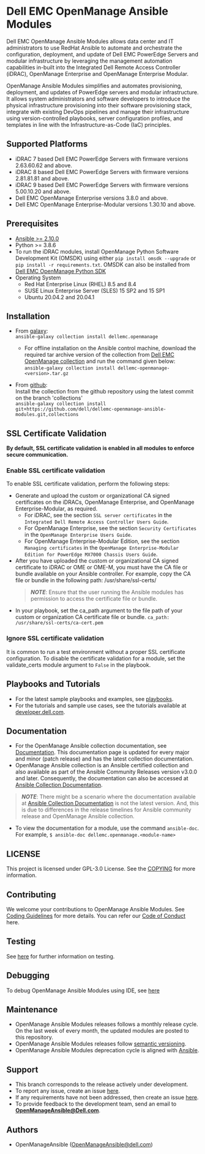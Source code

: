 # Dell EMC OpenManage Ansible Modules

Dell EMC OpenManage Ansible Modules allows data center and IT administrators to use RedHat Ansible to automate and orchestrate the configuration, deployment, and update of Dell EMC PowerEdge Servers and modular infrastructure by leveraging the management automation capabilities in-built into the Integrated Dell Remote Access Controller (iDRAC), OpenManage Enterprise and OpenManage Enterprise Modular.

OpenManage Ansible Modules simplifies and automates provisioning, deployment, and updates of PowerEdge servers and modular infrastructure. It allows system administrators and software developers to introduce the physical infrastructure provisioning into their software provisioning stack, integrate with existing DevOps pipelines and manage their infrastructure using version-controlled playbooks, server configuration profiles, and templates in line with the Infrastructure-as-Code (IaC) principles.

## Supported Platforms
  * iDRAC 7 based Dell EMC PowerEdge Servers with firmware versions 2.63.60.62 and above.
  * iDRAC 8 based Dell EMC PowerEdge Servers with firmware versions 2.81.81.81 and above.
  * iDRAC 9 based Dell EMC PowerEdge Servers with firmware versions 5.00.10.20 and above.
  * Dell EMC OpenManage Enterprise versions 3.8.0 and above.
  * Dell EMC OpenManage Enterprise-Modular versions 1.30.10 and above.

## Prerequisites
  * [Ansible >= 2.10.0](https://github.com/ansible/ansible)
  * Python >= 3.8.6
  * To run the iDRAC modules, install OpenManage Python Software Development Kit (OMSDK) 
  using either ```pip install omsdk --upgrade``` or ```pip install -r requirements.txt```. 
  OMSDK can also be installed from [Dell EMC OpenManage Python SDK](https://github.com/dell/omsdk)
  * Operating System
    * Red Hat Enterprise Linux (RHEL) 8.5 and 8.4
    * SUSE Linux Enterprise Server (SLES) 15 SP2 and 15 SP1
    * Ubuntu 20.04.2 and 20.04.1

## Installation

* From [galaxy](https://galaxy.ansible.com/dellemc/openmanage):  
```ansible-galaxy collection install dellemc.openmanage```

    - For offline installation on the Ansible control machine, download the required tar archive version of the collection from [Dell EMC OpenManage collection](https://galaxy.ansible.com/dellemc/openmanage) and run the command given below:  
      ```ansible-galaxy collection install dellemc-openmanage-<version>.tar.gz```

* From [github](https://github.com/dell/dellemc-openmanage-ansible-modules/tree/collections):  
Install the collection from the github repository using the latest commit on the branch 'collections'  
```ansible-galaxy collection install git+https://github.com/dell/dellemc-openmanage-ansible-modules.git,collections```

## SSL Certificate Validation
**By default, SSL certificate validation is enabled in all modules to enforce secure communication.**

### Enable SSL certificate validation
To enable SSL certificate validation, perform the following steps:
  * Generate and upload the custom or organizational CA signed certificates on the iDRACs, OpenManage Enterprise, and OpenManage Enterprise-Modular, as required.
    * For iDRAC, see the section `SSL server certificates` in the `Integrated Dell Remote Access Controller Users Guide`.
    * For OpenManage Enterprise, see the section `Security Certificates` in the `OpenManage Enterprise Users Guide`.
    * For OpenManage Enterprise-Modular Edition, see the section `Managing certificates` in the `OpenManage Enterprise-Modular Edition for PowerEdge MX7000 Chassis Users Guide`.
  * After you have uploaded the custom or organizational CA signed certificate to iDRAC or OME or OME-M, you must have the CA file or bundle available on your Ansible controller. For example, copy the CA file or bundle in the following path: /usr/share/ssl-certs/
    > **_NOTE_**: Ensure that the user running the Ansible modules has permission to access the certificate file or bundle.
  * In your playbook, set the ca_path argument to the file path of your custom or organization CA certificate file or bundle.
    ```ca_path: /usr/share/ssl-certs/ca-cert.pem```

### Ignore SSL certificate validation
It is common to run a test environment without a proper SSL certificate configuration. To disable the certificate validation for a module, set the validate_certs module argument to ```False``` in the playbook.

## Playbooks and Tutorials
* For the latest sample playbooks and examples, see [playbooks](https://github.com/dell/dellemc-openmanage-ansible-modules/tree/collections/playbooks).
* For the tutorials and sample use cases, see the tutorials available at [developer.dell.com](https://developer.dell.com/).

## Documentation
- For the OpenManage Ansible collection documentation, see [Documentation](https://github.com/dell/dellemc-openmanage-ansible-modules/tree/collections/docs). This documentation page is updated for every major and minor (patch release) and has the latest collection documentation.
- OpenManage Ansible collection is an Ansible certified collection and also available as part of the Ansible Community Releases version v3.0.0 and later. Consequently, the documentation can also be accessed at [Ansible Collection Documentation](https://docs.ansible.com/ansible/latest/collections/dellemc/openmanage/index.html#plugins-in-dellemc-openmanage).
> **_NOTE_**: There might be a scenario where the documentation available at [Ansible Collection Documentation](https://docs.ansible.com/ansible/latest/collections/dellemc/openmanage/index.html#plugins-in-dellemc-openmanage) is not the latest version. And, this is due to differences in the release timelines for Ansible community release and OpenManage Ansible collection. 
- To view the documentation for a module, use the command ```ansible-doc```. For example,
    ```$ ansible-doc dellemc.openmanage.<module-name>```  

## LICENSE
This project is licensed under GPL-3.0 License. See the [COPYING](https://github.com/dell/dellemc-openmanage-ansible-modules/tree/collections/COPYING.md) for more information.

## Contributing
We welcome your contributions to OpenManage Ansible Modules. See [Coding Guidelines](https://github.com/dell/dellemc-openmanage-ansible-modules/tree/collections/CODING_GUIDELINES.md) for more details.
You can refer our [Code of Conduct](https://github.com/dell/dellemc-openmanage-ansible-modules/tree/collections/CODE_OF_CONDUCT.md) here.

## Testing
See [here](https://github.com/dell/dellemc-openmanage-ansible-modules/tree/collections/tests/README.md) for further information on testing.

## Debugging
To debug OpenManage Ansible Modules using IDE, see [here](https://github.com/dell/dellemc-openmanage-ansible-modules/tree/collections/.github/debug.md)

## Maintenance
  * OpenManage Ansible Modules releases follows a monthly release cycle. On the last week of every month, 
  the updated modules are posted to this repository.
  * OpenManage Ansible Modules releases follow [semantic versioning](https://semver.org/).
  * OpenManage Ansible Modules deprecation cycle is aligned with [Ansible](https://docs.ansible.com/ansible/latest/dev_guide/module_lifecycle.html).

## Support
  * This branch corresponds to the release actively under development.
  * To report any issue, create an issue [here](https://github.com/dell/dellemc-openmanage-ansible-modules/issues).
  * If any requirements have not been addressed, then create an issue [here](https://github.com/dell/dellemc-openmanage-ansible-modules/issues).
  * To provide feedback to the development team, send an email to **OpenManageAnsible@Dell.com**.

## Authors
  * OpenManageAnsible (OpenManageAnsible@dell.com)
